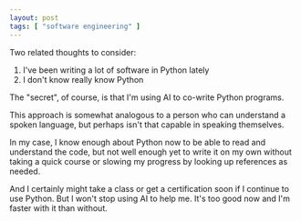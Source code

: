 ```yaml
---
layout: post
tags: [ "software engineering" ]
---
```


Two related thoughts to consider:
1. I've been writing a lot of software in Python lately
2. I don't know really know Python

The "secret", of course, is that I'm using AI to co-write Python programs.

<!--more-->

This approach is somewhat analogous to a person who can understand a spoken language,
but perhaps isn't that capable in speaking themselves.

In my case, I know enough about Python now to be able to read and understand the code,
but not well enough yet to write it on my own without taking a quick course or slowing
my progress by looking up references as needed.

And I certainly might take a class or get a certification soon if I continue to use Python.
But I won't stop using AI to help me. It's too good now and I'm faster with it than without.